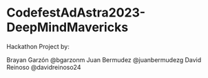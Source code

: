 # CodefestAdAstra2023-DeepMindMavericks
Hackathon Project by:

Brayan Garzón @bgarzonm
Juan Bermudez @juanbermudezg
David Reinoso @davidreinoso24
